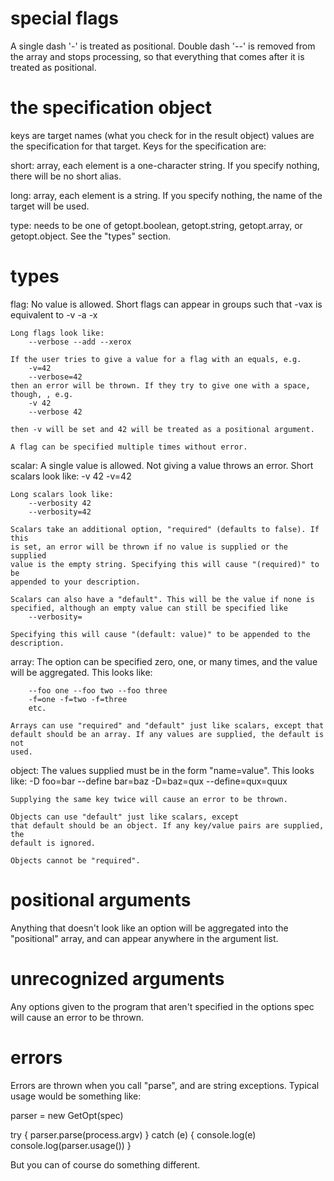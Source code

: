 special flags
=============
A single dash '-' is treated as positional.
Double dash '--' is removed from the array and stops processing, so that
everything that comes after it is treated as positional.

the specification object
========================

keys are target names (what you check for in the result object)
values are the specification for that target. Keys for the specification are:

short:
    array, each element is a one-character string. If you specify nothing,
    there will be no short alias.

long:
    array, each element is a string.  If you specify nothing, the name of the
    target will be used.

type:
    needs to be one of getopt.boolean, getopt.string, getopt.array, or
    getopt.object.  See the "types" section.

types
=====

flag:
    No value is allowed.  Short flags can appear in groups such that
        -vax
    is equivalent to
        -v -a -x

    Long flags look like:
        --verbose --add --xerox

    If the user tries to give a value for a flag with an equals, e.g.
        -v=42
        --verbose=42
    then an error will be thrown. If they try to give one with a space,
    though, , e.g.
        -v 42
        --verbose 42

    then -v will be set and 42 will be treated as a positional argument.

    A flag can be specified multiple times without error.

scalar:
    A single value is allowed. Not giving a value throws an error. Short
    scalars look like:
        -v 42
        -v=42

    Long scalars look like:
        --verbosity 42
        --verbosity=42

    Scalars take an additional option, "required" (defaults to false). If this
    is set, an error will be thrown if no value is supplied or the supplied
    value is the empty string. Specifying this will cause "(required)" to be
    appended to your description.

    Scalars can also have a "default". This will be the value if none is
    specified, although an empty value can still be specified like
        --verbosity=

    Specifying this will cause "(default: value)" to be appended to the
    description.

array:
    The option can be specified zero, one, or many times, and the value will
    be aggregated.  This looks like:

        --foo one --foo two --foo three
        -f=one -f=two -f=three
        etc.

    Arrays can use "required" and "default" just like scalars, except that
    default should be an array. If any values are supplied, the default is not
    used.

object:
    The values supplied must be in the form "name=value".  This looks like:
        -D foo=bar --define bar=baz -D=baz=qux --define=qux=quux

    Supplying the same key twice will cause an error to be thrown.

    Objects can use "default" just like scalars, except
    that default should be an object. If any key/value pairs are supplied, the
    default is ignored.

    Objects cannot be "required".

positional arguments
====================

Anything that doesn't look like an option will be aggregated into the
"positional" array, and can appear anywhere in the argument list.

unrecognized arguments
======================

Any options given to the program that aren't specified in the options spec
will cause an error to be thrown.

errors
======
Errors are thrown when you call "parse", and are string exceptions.
Typical usage would be something like:

parser = new GetOpt(spec)

try {
    parser.parse(process.argv)
}
catch (e) {
    console.log(e)
    console.log(parser.usage())
}

But you can of course do something different.

